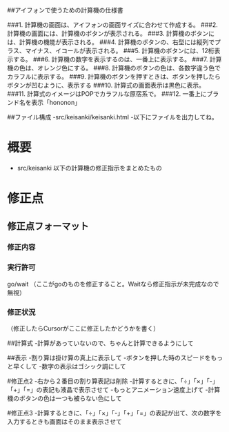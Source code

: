 ##アイフォンで使うための計算機の仕様書

###1. 計算機の画面は、アイフォンの画面サイズに合わせて作成する。
###2. 計算機の画面には、計算機のボタンが表示される。
###3. 計算機のボタンには、計算機の機能が表示される。
###4. 計算機のボタンの、右型には縦列でプラス、マイナス、イコールが表示される。
###5. 計算機のボタンには、12桁表示する。
###6. 計算機の数字を表示するのは、一番上に表示する。
###7. 計算機の色は、オレンジ色にする。
###8. 計算機のボタンの色は、各数字違う色でカラフルに表示する。
###9. 計算機のボタンを押すときは、ボタンを押したらボタンが凹むように、表示する
###10. 計算式の画面表示は黒色に表示。
###11. 計算式のイメージはPOPでカラフルな原宿系で。
###12. 一番上にブランド名を表示「hononon」

##ファイル構成
-src/keisanki/keisanki.html
-以下にファイルを出力してね。

# 概要
- src/keisanki 以下の計算機の修正指示をまとめたもの

# 修正点

## 修正点フォーマット
### 修正内容
### 実行許可
go/wait
（ここがgoのものを修正すること。Waitなら修正指示が未完成なので無視）
### 修正状況
（修正したらCursorがここに修正したかどうかを書く）

##計算式
-計算があっていないので、ちゃんと計算できるようにして

##表示
-割り算は掛け算の真上に表示して
-ボタンを押した時のスピードをもっと早くして
-数字の表示はゴシック調にして

#修正点2
-右から２番目の割り算表記は削除
-計算するときに、「÷」「×」「-」「+」「=」の表記も液晶で表示させて
-もっとアニメーション速度上げて
-計算機のボタンの色は一つも被らない色にして

#修正点3
-計算するときに、「÷」「×」「-」「+」「=」の表記が出て、次の数字を入力するときも画面はそのまま表示させて

